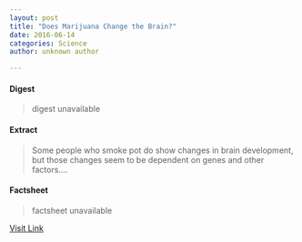 ```yaml
---
layout: post
title: "Does Marijuana Change the Brain?"
date: 2016-06-14
categories: Science
author: unknown author

---
```



#### Digest
>digest unavailable

#### Extract
>Some people who smoke pot do show changes in brain development, but those changes seem to be dependent on genes and other factors....

#### Factsheet
>factsheet unavailable

[Visit Link](http://www.livescience.com/51981-does-marijuana-change-the-brain.html)


